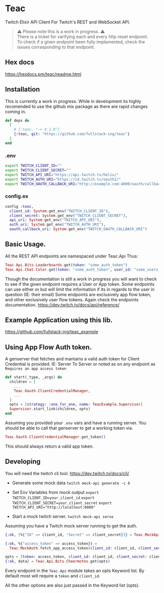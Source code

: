 # Teac

Twitch Elixir API Client
For Twitch's REST and WebSocket API.

> ⚠️  Please note this is a work in progress. ⚠️   
> There is a ticket for varifying each and every http reset endpoint.    
> To check if a given endpoint been fully implamented, check the issues corrasponding to that endpoint.    

## Hex docs

https://hexdocs.pm/teac/readme.html

## Installation

This is currently a work in progress.
While in development its highly recomended to use the github mix package as there are rapid changes coming in.

```elixir
def deps do
  [
    # {:teac, "~> 0.1.0"}
    {:teac, git: "https://github.com/fullstack-ing/teac"}
  ]
end
```

### .env
```bash
export TWITCH_CLIENT_ID=""
export TWITCH_CLIENT_SECRET=""
export TWITCH_API_URI="https://api.twitch.tv/helix/"
export TWITCH_AUTH_URI="https://id.twitch.tv/oauth2/"
export TWITCH_OAUTH_CALLBACK_URI="http://example.com:4000/oauth/callbacks/twitch/"
```

### config.ex

```elixir
config :teac,
  client_id: System.get_env("TWITCH_CLIENT_ID"),
  client_secret: System.get_env("TWITCH_CLIENT_SECRET"),
  api_uri: System.get_env("TWITCH_API_URI"),
  auth_uri: System.get_env("TWITCH_AUTH_URI"),
  oauth_callback_uri: System.get_env("TWITCH_OAUTH_CALLBACK_URI")
```

## Basic Usage. 

All the REST API endpoints are namespaced under Teac.Api
Thus:
```elixir
Teac.Api.Bits.Leaderboards.get(token: "some_auth_token")
Teac.Api.Chat.Color.get(token: "some_auth_token", user_id: "some_users_id)
```

Though the documentation is still a work in progress you will want to check to see if the given endpoint requires a User or App token. 
Some endpoints can use either or but will limit the information if its in regards to the user in question (IE: their email)
Some endpoints are exclusively app flow token, and other exclusively user flow tokens. Again check the endpoints documentation. 
https://dev.twitch.tv/docs/api/reference/

## Example Application using this lib.
https://github.com/fullstack-ing/teac_example

## Using App Flow Auth token.

A genserver that fetches and mantains a valid auth token for Client Credential is provided.
IE: Server To Server or noted as on any endpoint as `Requires an app access token`

```elixir
def start(_type, _args) do
  children = [
    ...
    Teac.Oauth.ClientCredentialManager,
    ...
  ]
  opts = [strategy: :one_for_one, name: TeacExample.Supervisor]
  Supervisor.start_link(children, opts)
end
```

Assuming you provided your `.env` vars and have a running server.
You should be able to call that genserver to get a working token via.

```elixir
Teac.Oauth.ClientCredentialManager.get_token()
```

This should always return a valid app token.


## Developing
You will need the twitch cli tool.
https://dev.twitch.tv/docs/cli/

* Generate some mock data
  `twitch mock-api generate -c 6`

* Set Env Variables from mock output
  `export TWITCH_CLIENT_ID=your_client_id`
  `export TWITCH_CLIENT_SECRET=your_client_secret`
  `export TWITCH_API_URI="http://localhost:8080"`

* Start a mock twitch server.
  `twitch mock-api serve`

Assuming you have a Twitch mock server running to get the auth.
```elixir
{:ok, [%{"ID" => client_id, "Secret" => client_secret}]} = Teac.MockApi.clients()

{:ok, %{"access_token" => access_token}} =
  Teac.MockAuth.fetch_app_access_token(client_id: client_id, client_secret: client_secret)

opts = [token: access_token, client_id: client_id, client_secret: client_secret]
{:ok, data} = Teac.Api.Bits.Cheermotes.get(opts)
```

Every endpoint in the `Teac.Api` module takes an opts Keyword list.
By default most will require a `token` and `client_id`.

All the other options are also just passed in the Keyword list (opts).

